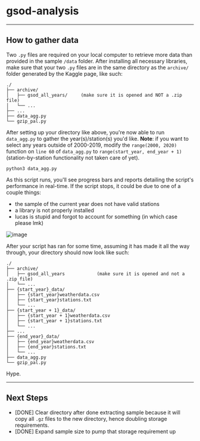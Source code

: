 # gsod-analysis

---

## How to gather data

Two `.py` files are required on your local computer to retrieve more data than provided in the sample `/data` folder. After installing all necessary libraries, make sure that your two `.py` files are in the same directory as the `archive/` folder generated by the Kaggle page, like such:

```
./
├── archive/
│   ├── gsod_all_years/     (make sure it is opened and NOT a .zip file)
│   └── ...
├── ...
├── data_agg.py
└── gzip_pal.py
```

After setting up your directory like above, you're now able to run `data_agg.py` to gather the year(s)/station(s) you'd like. **Note**: if you want to select any years outside of 2000-2019, modify the `range(2000, 2020)` function on `line 60` of `data_agg.py` to `range(start_year, end_year + 1)` (station-by-station functionality not taken care of yet).

```
python3 data_agg.py
```

As this script runs, you'll see progress bars and reports detailing the script's performance in real-time. If the script stops, it could be due to one of a couple things:
- the sample of the current year does not have valid stations
- a library is not properly installed
- lucas is stupid and forgot to account for something (in which case please lmk)

![image](https://user-images.githubusercontent.com/78045025/163696099-a084eee7-f7eb-49c6-8f9b-1c972871b840.png)

After your script has ran for some time, assuming it has made it all the way through, your directory should now look like such:

```
./
├── archive/
│   ├── gsod_all_years            (make sure it is opened and not a .zip file)
│   └── ...
├── {start_year}_data/
│   ├── {start_year}weatherdata.csv
│   ├── {start_year}stations.txt
│   └── ...
├── {start_year + 1}_data/
│   ├── {start_year + 1}weatherdata.csv
│   ├── {start_year + 1}stations.txt
│   └── ...
├── ...
├── {end_year}_data/
│   ├── {end_year}weatherdata.csv
│   ├── {end_year}stations.txt
│   └── ...
├── data_agg.py
└── gzip_pal.py
```

Hype.

---

## Next Steps

- [DONE] Clear directory after done extracting sample because it will copy all `.gz` files to the new directory, hence doubling storage requirements.
- [DONE] Expand sample size to pump that storage requirement up
